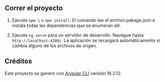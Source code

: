 ## Correr el proyecto

1. Ejecute `npm i` o `npm install`. El comando lee el archivo pakage.json e instala todas las dependencias que se enumeran allí.

2. Ejecute `ng serve` para un servidor de desarrollo. Navegue hasta `http://localhost:4200/`. La aplicación se recargará automáticamente si cambia alguno de los archivos de origen.

## Créditos 
Este proyecto se generó con [Angular CLI](https://github.com/angular/angular-cli) versión 18.2.12.
